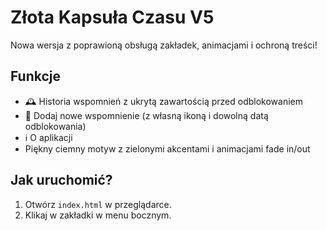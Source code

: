 
# Złota Kapsuła Czasu V5

Nowa wersja z poprawioną obsługą zakładek, animacjami i ochroną treści!

## Funkcje
- 🕰 Historia wspomnień z ukrytą zawartością przed odblokowaniem
- 📝 Dodaj nowe wspomnienie (z własną ikoną i dowolną datą odblokowania)
- ℹ️ O aplikacji
- Piękny ciemny motyw z zielonymi akcentami i animacjami fade in/out

## Jak uruchomić?
1. Otwórz `index.html` w przeglądarce.
2. Klikaj w zakładki w menu bocznym.
